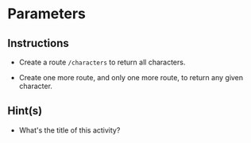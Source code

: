 # Parameters


## Instructions

* Create a route `/characters` to return all characters. 

* Create one more route, and only one more route, to return any given character.


## Hint(s)

* What's the title of this activity? 
